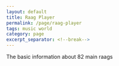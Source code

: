 ```yaml
---
layout: default
title: Raag Player
permalink: /page/raag-player
tags: music world
category: page
excerpt_separator: <!--break-->
---
```


The basic information about 82 main raags
<!--break-->

<div>
</div>

<script>
var context = new window.AudioContext();
var source = null;
var audioBuffer = null;
function stopSound() {
    if (source) {
        source.noteOff(0); //立即停止
    }
}
function playSound() {
    source = context.createBufferSource();
    source.buffer = audioBuffer;
    source.loop = true;
    source.connect(context.destination);
    source.noteOn(0); //立即播放
}
function initSound(arrayBuffer) {
    context.decodeAudioData(arrayBuffer, function(buffer) { //解码成功时的回调函数
        audioBuffer = buffer;
        playSound();
    }, function(e) { //解码出错时的回调函数
        console.log('Error decoding file', e);
    });
}
function loadAudioFile(url) {
    var xhr = new XMLHttpRequest(); //通过XHR下载音频文件
    xhr.open('GET', url, true);
    xhr.responseType = 'arraybuffer';
    xhr.onload = function(e) { //下载完成
        initSound(this.response);
    };
    xhr.send();
}
loadAudioFile('/assets/audio/raag/SA2.mp3');
</script>
